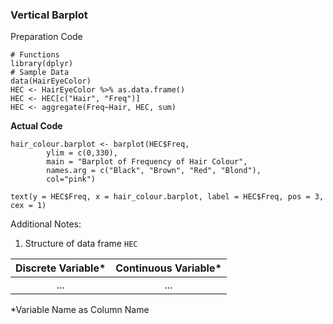 ### Vertical Barplot
Preparation Code
```
# Functions
library(dplyr)
# Sample Data
data(HairEyeColor)
HEC <- HairEyeColor %>% as.data.frame()
HEC <- HEC[c("Hair", "Freq")]
HEC <- aggregate(Freq~Hair, HEC, sum)
```
**Actual Code**
```
hair_colour.barplot <- barplot(HEC$Freq,
        ylim = c(0,330),
        main = "Barplot of Frequency of Hair Colour",
        names.arg = c("Black", "Brown", "Red", "Blond"),
        col="pink")

text(y = HEC$Freq, x = hair_colour.barplot, label = HEC$Freq, pos = 3, cex = 1)
```
Additional Notes:
1. Structure of data frame `HEC`

| Discrete Variable* | Continuous Variable* |
| :---: | :---: |
| ... | ... |

\*Variable Name as Column Name
